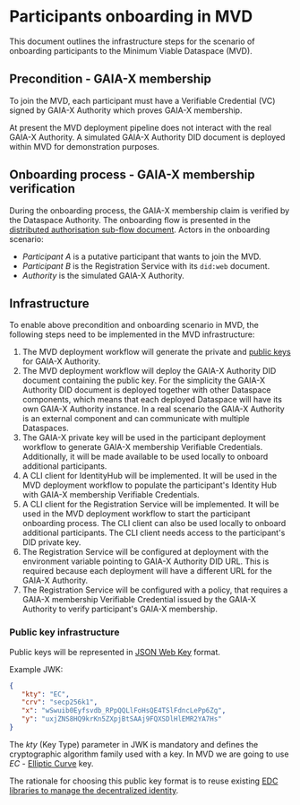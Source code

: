 # Participants onboarding in MVD

This document outlines the infrastructure steps for the scenario of onboarding participants to the Minimum Viable Dataspace (MVD).

## Precondition - GAIA-X membership

To join the MVD, each participant must have a Verifiable Credential (VC) signed by GAIA-X Authority which proves GAIA-X membership.

At present the MVD deployment pipeline does not interact with the real GAIA-X Authority. A simulated GAIA-X Authority DID document is deployed within MVD 
for demonstration purposes. 

## Onboarding process - GAIA-X membership verification

During the onboarding process, the GAIA-X membership claim is verified by the Dataspace Authority.
The onboarding flow is presented in the [distributed authorisation sub-flow document](../2022-06-16-distributed-authorization/README.md).
Actors in the onboarding scenario:

- _Participant A_ is a putative participant that wants to join the MVD.
- _Participant B_ is the Registration Service with its `did:web` document.
- _Authority_ is the simulated GAIA-X Authority.

## Infrastructure

To enable above precondition and onboarding scenario in MVD, the following steps need to be implemented in the MVD infrastructure: 

1. The MVD deployment workflow will generate the private and [public keys](#public-key-infrastructure) for GAIA-X Authority.
2. The MVD deployment workflow will deploy the GAIA-X Authority DID document containing the public key. For the simplicity the GAIA-X Authority DID document 
   is deployed together with other Dataspace components, which means that each deployed Dataspace will have its own GAIA-X Authority instance. In a
   real scenario the GAIA-X Authority is an external component and can communicate with multiple Dataspaces.
3. The GAIA-X private key will be used in the participant deployment workflow to generate GAIA-X membership Verifiable Credentials. Additionally,
   it will be made available to be used locally to onboard additional participants.
4. A CLI client for IdentityHub will be implemented. It will be used in the MVD deployment workflow to populate the participant's Identity Hub with GAIA-X 
   membership Verifiable Credentials.
5. A CLI client for the Registration Service will be implemented. It will be used in the MVD deployment workflow to start the participant onboarding process. The CLI
   client can also be used locally to onboard additional participants. The CLI client needs access to the participant's DID private key.
6. The Registration Service will be configured at deployment with the environment variable pointing to GAIA-X Authority DID URL. This is required because each deployment will have a different URL for the GAIA-X Authority.
7. The Registration Service will be configured with a policy, that requires a GAIA-X membership Verifiable Credential issued by the GAIA-X 
   Authority to verify participant's GAIA-X membership.

### Public key infrastructure

Public keys will be represented in [JSON Web Key](https://www.rfc-editor.org/rfc/rfc7517#section-4) format. 

Example JWK:
```json
{
   "kty": "EC",
   "crv": "secp256k1",
   "x": "wSwuib0Eyfsvdb_RPpQQLlFoHsQE4TSlFdncLePp6Zg",
   "y": "uxjZNS8HQ9krKn5ZXpjBtSAAj9FQXSDlHlEMR2YA7Hs"
}
```
The _kty_ (Key Type) parameter in JWK is mandatory and defines the cryptographic algorithm family used with a key. 
In MVD we are going to use _EC_ - [Elliptic Curve](https://en.wikipedia.org/wiki/Elliptic-curve_cryptography) key.

The rationale for choosing this public key format is to reuse existing [EDC libraries to manage the decentralized identity](https://github.com/eclipse-dataspaceconnector/DataSpaceConnector/tree/main/extensions/iam/decentralized-identity).
